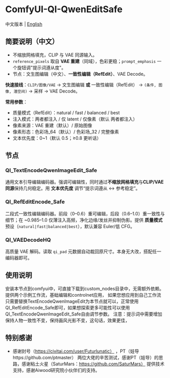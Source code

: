# ComfyUI-QI-QwenEditSafe

中文版本 | [English](README.md)

## 简要说明（中文）
- 不缩放网格填充，CLIP 与 VAE 同源输入。
- `reference_pixels` 取自 **VAE 重建**（同域），色彩更稳；`prompt_emphasis` 一个旋钮调"提示词遵从度"。
- 节点：文生图编辑（中文）、**一致性编辑（RefEdit）**、VAE Decode。

**快速接线**：`CLIP/图像/VAE` → 文生图编辑 **或** 一致性编辑（RefEdit） → `(条件, 图像, 潜空间)` → 采样 → VAE Decode。

**常用参数**：
- 质量模式（RefEdit）：natural / fast / balanced / best
- 注入模式：两者都注入 / 仅 latent / 仅像素（默认 两者都注入）
- 像素来源：VAE 重建（默认）/ 原始图像
- 像素形态：色彩场_64（默认）/ 色彩场_32 / 完整像素
- 文本优先度：0~1（默认 0.5；≥0.8 更听话）

## 节点

### QI_TextEncodeQwenImageEdit_Safe
通用文本引导编辑编码器。强调可编辑性，同时通过**不缩放网格填充**与**CLIP/VAE 同源**保持几何稳定。用 **文本优先度** 调节“提示词遵从 ↔ 参考稳定”。

### QI_RefEditEncode_Safe
二段式一致性编辑编码器。前段（0–0.6）重可编辑，后段（0.6–1.0）重一致性与细节；在 ~0.985–1.0 仅薄注入高频，净化边缘/发丝并抑制伪影。提供 **质量模式** 预设（`natural|fast|balanced|best`），默认兼容 Euler/低 CFG。

### QI_VAEDecodeHQ
高质量 VAE 解码。读取 `qi_pad` 元数据自动裁回原尺寸。本身无大改，搭配任一编码器即可。

## 使用说明
安装本节点到comfyui中，可直接下载到custom_nodes目录中，无需额外依赖。
提供两个示例工作流，基础编辑和controlnet应用，
如果您想应用到自己工作流只需要替换TextEncodeQwenImageEdit为本节点就可以，正常使用QI_RefEditEncode_Safe即可，如果想探索更多可能性可以使用QI_TextEncodeQwenImageEdit_Safe自由调节参数。
注意：提示词中需要增加保持人物一致性不变，保持画风光影不变，这句话，效果更佳，

## 特别感谢
- 感谢封号（https://civitai.com/user/Futurlunatic） ，PT（娃导https://github.com/ptmaster） 两位大佬的辛苦测试，感谢PT（娃导）的思路，感谢粘土火星（SaturMars：https://github.com/SaturMars）  提供技术支持，感谢Aiwood研究院小伙伴们的支持。
